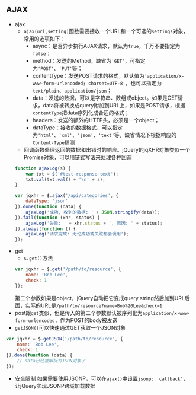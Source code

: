 ## AJAX
- ajax
    - `ajax(url,setting)`函数需要接收一个URL和一个可选的`settings`对象，常用的选项如下：
        - async：是否异步执行AJAX请求，默认为`true`，千万不要指定为`false`；
        - method：发送的Method，缺省为`'GET'`，可指定为`'POST'`、`'PUT'`等；
        - contentType：发送POST请求的格式，默认值为`'application/x-www-form-urlencoded; charset=UTF-8'`，也可以指定为`text/plain`、`application/json`；
        - data：发送的数据，可以是字符串、数组或object。如果是GET请求，data将被转换成query附加到URL上，如果是POST请求，根据`contentType`把data序列化成合适的格式；
        - headers：发送的额外的HTTP头，必须是一个object；
        - dataType：接收的数据格式，可以指定为`'html'`、`'xml'`、`'json'`、`'text'`等，缺省情况下根据响应的`Content-Type`猜测
    - 回调函数处理返回的数据和出错时的响应。jQuery的jqXHR对象类似一个Promise对象，可以用链式写法来处理各种回调
    ```javascript
    function ajaxLog(s) {
        var txt = $('#test-response-text');
        txt.val(txt.val() + '\n' + s);
    }

    var jqxhr = $.ajax('/api/categories', {
        dataType: 'json'
    }).done(function (data) {
        ajaxLog('成功, 收到的数据: ' + JSON.stringify(data));
    }).fail(function (xhr, status) {
        ajaxLog('失败: ' + xhr.status + ', 原因: ' + status);
    }).always(function () {
        ajaxLog('请求完成: 无论成功或失败都会调用');
    });
    ```
- get
    - `$.get()`方法
    ```javascript
    var jqxhr = $.get('/path/to/resource', {
        name: 'Bob Lee',
        check: 1
    });
    ```
    第二个参数如果是object，jQuery自动把它变成query string然后加到URL后面，实际的URL是`/path/to/resource?name=Bob%20Lee&check=1`
- post跟`get`类似，但是传入的第二个参数默认被序列化为`application/x-www-form-urlencoded`，作为POST的body被发送
- `getJSON()`可以快速通过GET获取一个JSON对象
```javascript
var jqxhr = $.getJSON('/path/to/resource', {
    name: 'Bob Lee',
    check: 1
}).done(function (data) {
    // data已经被解析为JSON对象了
});
```
- 安全限制
如果需要使用JSONP，可以在`ajax()`中设置`jsonp: 'callback'`，让jQuery实现JSONP跨域加载数据